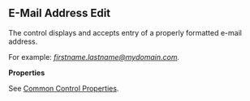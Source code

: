 ## E-Mail Address Edit

The control displays and accepts entry of a properly formatted e-mail address.

For example: <span style="FONT-STYLE: italic">[firstname.lastname@mydomain.com](mailto:firstname.lastname@mydomain.com).

**Properties**

See [Common Control Properties](../common-control-properties.md).